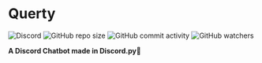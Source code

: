 # Querty
![Discord](https://img.shields.io/discord/894937415607779349?label=Discord&logo=Discord) ![GitHub repo size](https://img.shields.io/github/repo-size/Astrocore-team/Querty?label=Repository%20size&logo=Github) ![GitHub commit activity](https://img.shields.io/github/commit-activity/w/astrocore-team/Querty?color=%23ff7700&label=Commits&logo=git)
![GitHub watchers](https://img.shields.io/github/watchers/astrocore-team/Querty?color=%234f1db3&label=Currently%20Viewing)

**A Discord Chatbot made in Discord.py🤖**
